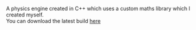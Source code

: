 A physics engine created in C++ which uses a custom maths library which I created myself.  
You can download the latest build [here](https://github.com/Kaizen5000/PhysicsEngine/releases)